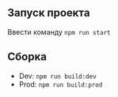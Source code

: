 ## Запуск проекта
Ввести команду `npm run start`

## Сборка
- Dev: `npm run build:dev`
- Prod: `npm run build:prod`
